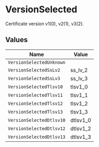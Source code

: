 # VersionSelected

Certificate version v1(0), v2(1), v3(2).


## Values

| Name                     | Value                    |
| ------------------------ | ------------------------ |
| `VersionSelectedUnknown` |                          |
| `VersionSelectedSsLv2`   | ss_lv_2                  |
| `VersionSelectedSsLv3`   | ss_lv_3                  |
| `VersionSelectedTlsv10`  | tlsv1_0                  |
| `VersionSelectedTlsv11`  | tlsv1_1                  |
| `VersionSelectedTlsv12`  | tlsv1_2                  |
| `VersionSelectedTlsv13`  | tlsv1_3                  |
| `VersionSelectedDtlsv10` | dtlsv1_0                 |
| `VersionSelectedDtlsv12` | dtlsv1_2                 |
| `VersionSelectedDtlsv13` | dtlsv1_3                 |